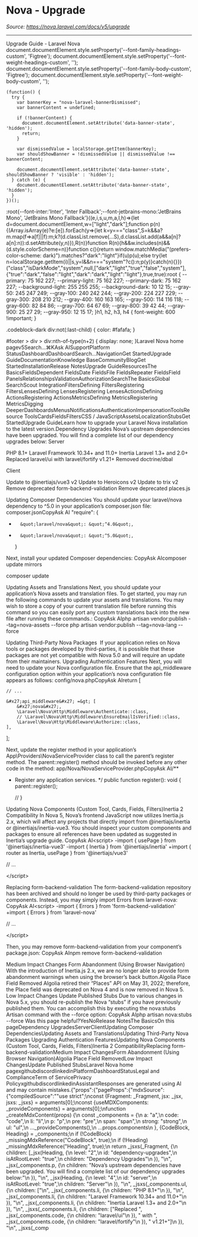# Nova - Upgrade

*Source: https://nova.laravel.com/docs/v5/upgrade*

---

Upgrade Guide - Laravel Nova
              document.documentElement.style.setProperty('--font-family-headings-custom', 'Figtree');
              document.documentElement.style.setProperty('--font-weight-headings-custom', '');
              document.documentElement.style.setProperty('--font-family-body-custom', 'Figtree');
              document.documentElement.style.setProperty('--font-weight-body-custom', '');
            
    (function() {
      try {
        var bannerKey = "nova-laravel-bannerDismissed";
        var bannerContent = undefined;
        
        if (!bannerContent) {
          document.documentElement.setAttribute('data-banner-state', 'hidden');
          return;
        }
        
        var dismissedValue = localStorage.getItem(bannerKey);
        var shouldShowBanner = !dismissedValue || dismissedValue !== bannerContent;
        
        document.documentElement.setAttribute('data-banner-state', shouldShowBanner ? 'visible' : 'hidden');
      } catch (e) {
        document.documentElement.setAttribute('data-banner-state', 'hidden');
      }
    })();
  :root{--font-inter:'Inter', 'Inter Fallback';--font-jetbrains-mono:'JetBrains Mono', 'JetBrains Mono Fallback'}((e,i,s,u,m,a,l,h)=>{let d=document.documentElement,w=["light","dark"];function p(n){(Array.isArray(e)?e:[e]).forEach(y=>{let k=y==="class",S=k&&a?m.map(f=>a[f]||f):m;k?(d.classList.remove(...S),d.classList.add(a&&a[n]?a[n]:n)):d.setAttribute(y,n)}),R(n)}function R(n){h&&w.includes(n)&&(d.style.colorScheme=n)}function c(){return window.matchMedia("(prefers-color-scheme: dark)").matches?"dark":"light"}if(u)p(u);else try{let n=localStorage.getItem(i)||s,y=l&&n==="system"?c():n;p(y)}catch(n){}})("class","isDarkMode","system",null,["dark","light","true","false","system"],{"true":"dark","false":"light","dark":"dark","light":"light"},true,true):root {
    --primary: 75 162 227;
    --primary-light: 75 162 227;
    --primary-dark: 75 162 227;
    --background-light: 255 255 255;
    --background-dark: 10 12 15;
    --gray-50: 245 247 249;
    --gray-100: 240 242 244;
    --gray-200: 224 227 229;
    --gray-300: 208 210 212;
    --gray-400: 160 163 165;
    --gray-500: 114 116 118;
    --gray-600: 82 84 86;
    --gray-700: 64 67 69;
    --gray-800: 39 42 44;
    --gray-900: 25 27 29;
    --gray-950: 12 15 17;
  }h1, h2, h3, h4 {
    font-weight: 600 !important;
}

.codeblock-dark div:not(:last-child) {
    color: #fafafa;
}

#footer > div > div:nth-of-type(n+2) {
    display: none;
}Laravel Nova home pagev5Search...⌘KAsk AISupportPlatform StatusDashboardDashboardSearch...NavigationGet StartedUpgrade GuideDocumentationKnowledge BaseCommunityBlogGet StartedInstallationRelease NotesUpgrade GuideResourcesThe BasicsFieldsDependent FieldsDate FieldsFile FieldsRepeater FieldsField PanelsRelationshipsValidationAuthorizationSearchThe BasicsGlobal SearchScout IntegrationFiltersDefining FiltersRegistering FiltersLensesDefining LensesRegistering LensesActionsDefining ActionsRegistering ActionsMetricsDefining MetricsRegistering MetricsDigging DeeperDashboardsMenusNotificationsAuthenticationImpersonationToolsResource ToolsCardsFieldsFiltersCSS / JavaScriptAssetsLocalizationStubsGet StartedUpgrade GuideLearn how to upgrade your Laravel Nova installation to the latest version.​Dependency Upgrades
Nova’s upstream dependencies have been upgraded. You will find a complete list of our dependency upgrades below:
​Server

PHP 8.1+
Laravel Framework 10.34+ and 11.0+
Inertia Laravel 1.3+ and 2.0+
Replaced laravel/ui with laravel/fortify v1.21+
Removed doctrine/dbal

​Client

Update to @inertiajs/vue3 v2
Update to Heroicons v2
Update to trix v2
Remove deprecated form-backend-validation
Remove deprecated places.js

​Updating Composer Dependencies
You should update your laravel/nova dependency to ^5.0 in your application’s composer.json file:
composer.jsonCopyAsk AI    &quot;require&quot;: {
-       &quot;laravel/nova&quot;: &quot;^4.0&quot;,
+       &quot;laravel/nova&quot;: &quot;^5.0&quot;,
    }

Next, install your updated Composer dependencies:
CopyAsk AIcomposer update mirrors

composer update

​Updating Assets and Translations
Next, you should update your application’s Nova assets and translation files. To get started, you may run the following commands to update your assets and translations.
You may wish to store a copy of your current translation file before running this command so you can easily port any custom translations back into the new file after running these commands.:
CopyAsk AIphp artisan vendor:publish --tag=nova-assets --force
php artisan vendor:publish --tag=nova-lang --force

​Updating Third-Party Nova Packages ​
If your application relies on Nova tools or packages developed by third-parties, it is possible that these packages are not yet compatible with Nova 5.0 and will require an update from their maintainers.
​Upgrading Authentication Features
Next, you will need to update your Nova configuration file. Ensure that the api_middleware configuration option within your application’s nova configuration file appears as follows:
config/nova.phpCopyAsk AIreturn [

    // ...

    &#x27;api_middleware&#x27; =&gt; [
        &#x27;nova&#x27;,
        \Laravel\Nova\Http\Middleware\Authenticate::class,
        // \Laravel\Nova\Http\Middleware\EnsureEmailIsVerified::class,
        \Laravel\Nova\Http\Middleware\Authorize::class,
    ],

];

Next, update the register method in your application’s App\Providers\NovaServiceProvider class to call the parent’s register method. The parent::register() method should be invoked before any other code in the method:
app/Nova/NovaServiceProvider.phpCopyAsk AI/**
 * Register any application services.
 */
public function register(): void 
{
    parent::register();

    //
}

​Updating Nova Components (Custom Tool, Cards, Fields, Filters)
​Inertia 2 Compatibility
In Nova 5, Nova’s frontend JavaScript now utilizes Inertia.js 2.x, which will affect any projects that directly import from @inertiajs/inertia or @inertiajs/inertia-vue3. You should inspect your custom components and packages to ensure all references have been updated as suggested in Inertia’s upgrade guide.
CopyAsk AI&lt;script&gt;
-import { usePage } from &#x27;@inertiajs/inertia-vue3&#x27;
-import { Inertia } from &#x27;@inertiajs/inertia&#x27;
+import { router as Inertia, usePage } from &#x27;@inertiajs/vue3&#x27;

// ...

&lt;/script&gt;

​Replacing form-backend-validation
The form-backend-validation repository has been archived and should no longer be used by third-party packages or components. Instead, you may simply import Errors from laravel-nova:
CopyAsk AI&lt;script&gt;
-import { Errors } from &#x27;form-backend-validation&#x27;
+import { Errors } from &#x27;laravel-nova&#x27;

// ...

&lt;/script&gt;

Then, you may remove form-backend-validation from your component’s package.json:
CopyAsk AInpm remove form-backend-validation

​Medium Impact Changes
​Form Abandonment (Using Browser Navigation)
With the introduction of Inertia.js 2.x, we are no longer able to provide form abandonment warnings when using the browser’s back button.
​Algolia Place Field Removed
Algolia retired their “Places” API on May 31, 2022; therefore, the Place field was deprecated on Nova 4 and is now removed in Nova 5.
​Low Impact Changes
​Update Published Stubs
Due to various changes in Nova 5.x, you should re-publish the Nova “stubs” if you have previously published them. You can accomplish this by executing the nova:stubs Artisan command with the --force option:
CopyAsk AIphp artisan nova:stubs --force
Was this page helpful?YesNoRelease NotesThe BasicsOn this pageDependency UpgradesServerClientUpdating Composer DependenciesUpdating Assets and TranslationsUpdating Third-Party Nova Packages ​Upgrading Authentication FeaturesUpdating Nova Components (Custom Tool, Cards, Fields, Filters)Inertia 2 CompatibilityReplacing form-backend-validationMedium Impact ChangesForm Abandonment (Using Browser Navigation)Algolia Place Field RemovedLow Impact ChangesUpdate Published StubsLaravel Nova home pagexgithubdiscordlinkedinPlatformDashboardStatusLegal and ComplianceTerm of ServicePrivacy PolicyxgithubdiscordlinkedinAssistantResponses are generated using AI and may contain mistakes.{"props":{"pageProps":{"mdxSource":{"compiledSource":"\"use strict\";\nconst {Fragment: _Fragment, jsx: _jsx, jsxs: _jsxs} = arguments[0];\nconst {useMDXComponents: _provideComponents} = arguments[0];\nfunction _createMdxContent(props) {\n  const _components = {\n    a: \"a\",\n    code: \"code\",\n    li: \"li\",\n    p: \"p\",\n    pre: \"pre\",\n    span: \"span\",\n    strong: \"strong\",\n    ul: \"ul\",\n    ..._provideComponents(),\n    ...props.components\n  }, {CodeBlock, Heading} = _components;\n  if (!CodeBlock) _missingMdxReference(\"CodeBlock\", true);\n  if (!Heading) _missingMdxReference(\"Heading\", true);\n  return _jsxs(_Fragment, {\n    children: [_jsx(Heading, {\n      level: \"2\",\n      id: \"dependency-upgrades\",\n      isAtRootLevel: \"true\",\n      children: \"Dependency Upgrades\"\n    }), \"\\n\", _jsx(_components.p, {\n      children: \"Nova’s upstream dependencies have been upgraded. You will find a complete list of our dependency upgrades below:\"\n    }), \"\\n\", _jsx(Heading, {\n      level: \"4\",\n      id: \"server\",\n      isAtRootLevel: \"true\",\n      children: \"Server\"\n    }), \"\\n\", _jsxs(_components.ul, {\n      children: [\"\\n\", _jsx(_components.li, {\n        children: \"PHP 8.1+\"\n      }), \"\\n\", _jsx(_components.li, {\n        children: \"Laravel Framework 10.34+ and 11.0+\"\n      }), \"\\n\", _jsx(_components.li, {\n        children: \"Inertia Laravel 1.3+ and 2.0+\"\n      }), \"\\n\", _jsxs(_components.li, {\n        children: [\"Replaced \", _jsx(_components.code, {\n          children: \"laravel/ui\"\n        }), \" with \", _jsx(_components.code, {\n          children: \"laravel/fortify\"\n        }), \" v1.21+\"]\n      }), \"\\n\", _jsxs(_comp